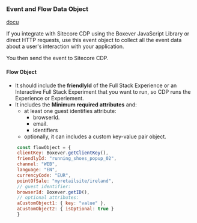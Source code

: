 ### Event and Flow Data Object

[docu](https://doc.sitecore.com/cdp/en/developers/sitecore-customer-data-platform--data-model-2-1/the-event-object.html#UUID-b002a47e-869c-a187-3fa5-57b22092f441_itemizedlist-idm1903320569834268)


If you integrate with Sitecore CDP using the Boxever JavaScript Library or direct HTTP requests, use this event object to collect all the event data about a user's interaction with your application.

You then send the event to Sitecore CDP.

#### Flow Object
- It should include the **friendlyId** of the Full Stack Experience or an Interactive Full Stack Experiment that you want to run, so CDP runs the Experience or Experiement.
- It includes the **Minimum required attributes** and:
    - at least one guest identifies attribute:
        - browserId.
        - email.
        - identifiers
    - optionally, it can includes a custom key-value pair object.

```JavaScript
    const flowObject = {
    clientKey: Boxever.getClientKey(),
    friendlyId: "running_shoes_popup_02",
    channel: "WEB",
    language: "EN",
    currencyCode: "EUR",
    pointOfSale: "myretailsite/ireland",
    // guest identifier:
    browserId: Boxever.getID(),
    // optional attributes:
    aCustomObject1: { key: "value" },
    aCustomObject2: { isOptional: true }
    }
```
